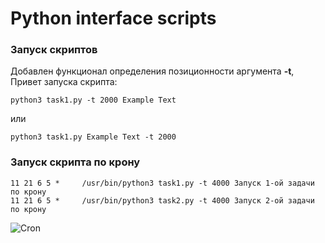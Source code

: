# Python interface scripts
### Запуск скриптов
Добавлен функционал определения позиционности аргумента **-t**, Привет запуска скрипта:
```
python3 task1.py -t 2000 Example Text
```
или
```
python3 task1.py Example Text -t 2000
```

### Запуск скрипта по крону
```
11 21 6 5 *     /usr/bin/python3 task1.py -t 4000 Запуск 1-ой задачи по крону
11 21 6 5 *     /usr/bin/python3 task2.py -t 4000 Запуск 2-ой задачи по крону
```
![Cron](https://adminvps.ru/blog/wp-content/uploads/2017/05/cron.png)
